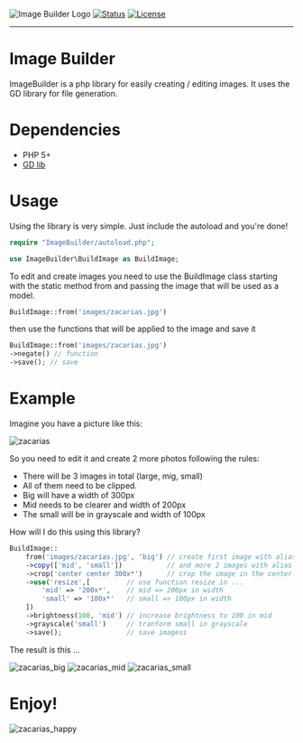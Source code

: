 ![Image Builder Logo](https://user-images.githubusercontent.com/38328740/64267879-85555f80-cf0d-11e9-8fff-2e1502208464.png)
[![Status](https://img.shields.io/badge/status-active-success.svg)]() 
[![License](https://img.shields.io/badge/license-MIT-blue.svg)](/LICENSE)
***

# Image Builder

ImageBuilder is a php library for easily creating / editing images. It uses the GD library for file generation.

# Dependencies

* PHP 5+
* [GD lib](https://www.php.net/manual/pt_BR/book.image.php)

# Usage

Using the library is very simple. Just include the autoload and you're done!

```php
require "ImageBuilder/autoload.php";

use ImageBuilder\BuildImage as BuildImage;
```
To edit and create images you need to use the BuildImage class starting with the static method from and passing the image that will be used as a model.
```php
BuildImage::from('images/zacarias.jpg') 
```
then use the functions that will be applied to the image and save it
```php
BuildImage::from('images/zacarias.jpg')
->negate() // function
->save(); // save
```
# Example

Imagine you have a picture like this:

![zacarias](https://user-images.githubusercontent.com/38328740/64267804-62c34680-cf0d-11e9-970d-24e6d07d5319.jpg)

So you need to edit it and create 2 more photos following the rules:

* There will be 3 images in total (large, mig, small)
* All of them need to be clipped.
* Big will have a width of 300px
* Mid needs to be clearer and width of 200px
* The small will be in grayscale and width of 100px

How will I do this using this library?

```php
BuildImage::
    from('images/zacarias.jpg', 'big') // create first image with alias 'big' using image in 'images' folder
    ->copy(['mid', 'small'])           // and more 2 images with alias is 'mid' and 'small'
    ->crop('center center 300x*')      // crop the image in the center using 300px width
    ->use('resize',[         // use function resize in ...
        'mid' => '200x*',    // mid => 200px in width
        'small' => '100x*'   // small => 100px in width
    ])
    ->brightness(100, 'mid') // increase brightness to 100 in mid
    ->grayscale('small')     // tranform small in grayscale
    ->save();                // save imagess
```

The result is this ...

![zacarias_big](https://user-images.githubusercontent.com/38328740/64267805-62c34680-cf0d-11e9-8146-1dd1642e43aa.jpg)
![zacarias_mid](https://user-images.githubusercontent.com/38328740/64267806-62c34680-cf0d-11e9-9373-64cf1ee3cf28.jpg)
![zacarias_small](https://user-images.githubusercontent.com/38328740/64267807-62c34680-cf0d-11e9-9d44-988fff909650.jpg)

# Enjoy!

![zacarias_happy](https://user-images.githubusercontent.com/38328740/64267938-a28a2e00-cf0d-11e9-8624-2ae68163a3b2.gif)

